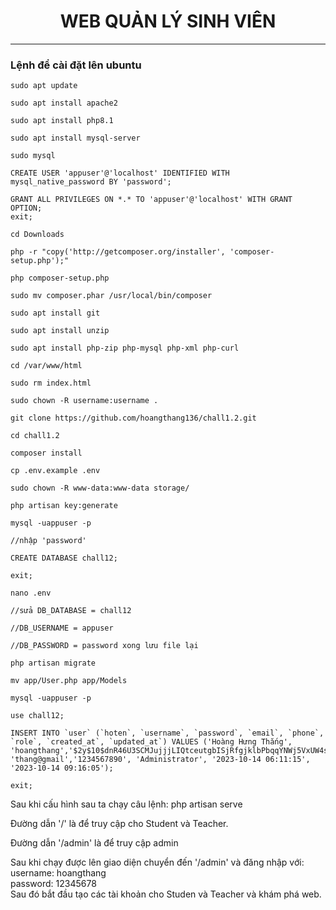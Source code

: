 <center><h1>WEB QUẢN LÝ SINH VIÊN</h1></center>


<hr></hr>


<h3>Lệnh để cài đặt lên ubuntu</h3>
	
	sudo apt update
	
	sudo apt install apache2
	
	sudo apt install php8.1
	
	sudo apt install mysql-server
	
	sudo mysql
	
	CREATE USER 'appuser'@'localhost' IDENTIFIED WITH mysql_native_password BY 'password';
	
	GRANT ALL PRIVILEGES ON *.* TO 'appuser'@'localhost' WITH GRANT OPTION;
	exit;
	
	cd Downloads
	
	php -r "copy('http://getcomposer.org/installer', 'composer-setup.php');"
	
	php composer-setup.php
	
	sudo mv composer.phar /usr/local/bin/composer
	
	sudo apt install git
	
	sudo apt install unzip
	
	sudo apt install php-zip php-mysql php-xml php-curl
	
	cd /var/www/html
	
	sudo rm index.html
	
	sudo chown -R username:username .
	
	git clone https://github.com/hoangthang136/chall1.2.git
	
	cd chall1.2
	
	composer install
	
	cp .env.example .env
	
	sudo chown -R www-data:www-data storage/
	
	php artisan key:generate
	
	mysql -uappuser -p
	
	//nhập 'password'
	
	CREATE DATABASE chall12;
	
	exit;
	
	nano .env
	
	//sửa DB_DATABASE = chall12
	
	//DB_USERNAME = appuser
	
	//DB_PASSWORD = password xong lưu file lại
	
	php artisan migrate
	
	mv app/User.php app/Models
	
	mysql -uappuser -p
	
	use chall12;
	
	INSERT INTO `user` (`hoten`, `username`, `password`, `email`, `phone`, `role`, `created_at`, `updated_at`) VALUES ('Hoàng Hưng Thắng', 'hoangthang','$2y$10$dnR46U3SCMJujjjLIQtceutgbISjRfgjklbPbqqYNWj5VxUW4sJbK', 'thang@gmail','1234567890', 'Administrator', '2023-10-14 06:11:15', '2023-10-14 09:16:05');
	
	exit;


<p>Sau khi cấu hình sau ta chạy câu lệnh: php artisan serve<p>


<p>Đường dẫn '/' là để truy cập cho Student và Teacher.</p>

<p>Đường dẫn '/admin' là để truy cập admin</p>

<p>Sau khi chạy được lên giao diện chuyển đến '/admin' và đăng nhập với:</br> username: hoangthang</br> password: 12345678</br> Sau đó bắt đầu tạo các tài khoản cho Studen và Teacher và khám phá web.</p>
